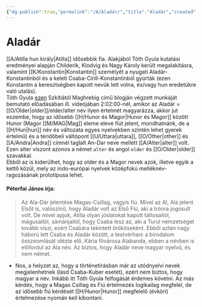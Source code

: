 ```yaml
---
{"dg-publish":true,"permalink":"/A/Aladár/","title":"Aladár","created":"2023-10-17T08:02","updated":"2024-02-01T10:44"}
---
```



# Aladár

[[A/Atilla hun király\|Atilla]] idősebbik fia. Alakjából Tóth Gyula kutatási eredményei alapján Childerik, Klodvig és Nagy Károly került megalakításra, valamint [[K/Konstantin\|Konstantin]] személyét a nyugati Aladár-Konstantinból és a keleti Csaba-Cirill-Konstantinból gyúrták (ezen Konstantin a keresztségben kapott nevük lett volna, és/vagy hun eredetükre való utalás).  
Tóth Gyula [ezen](https://youtu.be/Moat-sqjnd4) Szkítiától Maghrebig című blogján végzett munkáját bemutató előadásában ill. videójában 2:02:00-nél, amikor az Aladár = [[O/Older\|older]]/elder/alter név ilyen értelmét magyarázza, akkor jut eszembe, hogy az idősebb [[H/Hunor és Magor\|Hunor és Magor]] között Hunor (Magor [[M/MAG\|Mag]] eleme eleve fiút jelent, mondhatnánk, de a [[H/Hun\|hun]] név és változata egyes nyelvekben szintén lehet gyerek értelmű) és a téridőbeli váltópont [[U/Uttara\|uttara]], [[O/Other\|other]] és [[A/Andra\|Andra]] címnél taglalt An-Dar neve mellett [[A/Alter\|alter]] volt. Ezen alter viszont azonos a német `alter` és angol `elder` és [[O/Older\|older]] szavakkal.  
Ebből az is kiderülhet, hogy az older és a Magor nevek azok, illetve egyik a kettő közül, mely az indo-európai nyelvek középfokú melléknév-ragozásának prototípusa lehet.  

#### Péterfai János írja:

> Az Ala-Dár jelentése Magas-Csillag, vagyis fiú. Mivel az Al, Ala jelent Elsőt is, valószínű, hogy Aladár volt az Első Fiú, aki a trónra jogosult volt. De mivel apjuk, Atilla olyan jóslatokat kapott táltosaitól, mágusaitól, sámánjaitól, hogy Csaba lesz az, aki a Turul nemzetséget tovább viszi, ezért Csabára tekintett örököseként. Ebből aztán nagy háború lett Csaba és Aladár között, a testvérharc a birodalom összeomlását idézte elő. Kária fővárosa Alabanda, ebben a névben is előfordul az Ala név. Az biztos, hogy Aladár neve magyar nyelvű, és nem német.  
- Nos, a helyzet az, hogy a történetírásban már az utódnyelvi nevek megjelenhetnek (lásd Csaba-Kuber esetét), ezért nem biztos, hogy magyar a név. Inkább itt Tóth Gyula felfogását érdemes követni. Az más kérdés, hogy a Magas Csillag és Fiú értelmezés logikailag megfelel, de az idősebb fiú kérdését [[H/Hunor\|Hunor]] megfelelő (évköri) értelmezése nyomán kell kibontani.